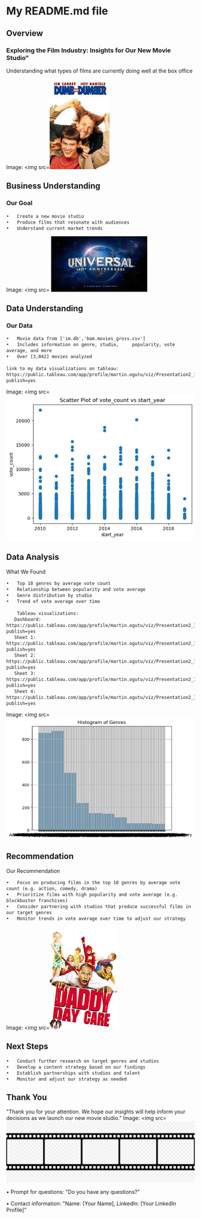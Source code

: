 # My README.md file

## Overview 

### Exploring the Film Industry: Insights for Our New Movie Studio"

Understanding what types of films are currently doing well at the box office

Image: <img src=![alt text](image-2.png)

## Business Understanding
### Our Goal

    •	Create a new movie studio
    •	Produce films that resonate with audiences
    •	Understand current market trends
 Image: <img src= ![alt text](image-3.png)

## Data Understanding
### Our Data

    •	Movie data from ['im.db','bom.movies_gross.csv']
    •	Includes information on genre, studio,     popularity, vote average, and more
    •	Over [3,042] movies analyzed
    
    link to my data visualizations on tableau: https://public.tableau.com/app/profile/martin.ogutu/viz/Presentation2_17222521439550/Dashboard1?publish=yes

 Image: <img src=![alt text](image-4.png)

## Data Analysis
   What We Found

    •	Top 10 genres by average vote count
    •	Relationship between popularity and vote average
    •	Genre distribution by studio
    •	Trend of vote average over time

        Tableau visualizations:
       Dashboard: https://public.tableau.com/app/profile/martin.ogutu/viz/Presentation2_17222521439550/Dashboard1?publish=yes
       Sheet 1: https://public.tableau.com/app/profile/martin.ogutu/viz/Presentation2_17222521439550/Sheet1?publish=yes
       Sheet 2: https://public.tableau.com/app/profile/martin.ogutu/viz/Presentation2_17222521439550/Sheet2?publish=yes
       Sheet 3: https://public.tableau.com/app/profile/martin.ogutu/viz/Presentation2_17222521439550/Sheet3?publish=yes
       Sheet 4: https://public.tableau.com/app/profile/martin.ogutu/viz/Presentation2_17222521439550/Sheet4?publish=yes

   Image: <img src=![alt text](image-5.png)


## Recommendation
  Our Recommendation

    •	Focus on producing films in the top 10 genres by average vote count (e.g. action, comedy, drama)
    •	Prioritize films with high popularity and vote average (e.g. blockbuster franchises)
    •	Consider partnering with studios that produce successful films in our target genres
    •	Monitor trends in vote average over time to adjust our strategy
   Image: <img src=![alt text](image-1.png)

## Next Steps

    •	Conduct further research on target genres and studios
    •	Develop a content strategy based on our findings
    •	Establish partnerships with studios and talent
    •	Monitor and adjust our strategy as needed
  
## Thank You
 "Thank you for your attention. We hope our insights will help inform your decisions as we launch our new movie studio."
   Image: <img src=![alt text](image.png)



•	Prompt for questions: "Do you have any questions?"

•	Contact information: "Name: [Your Name], LinkedIn: [Your LinkedIn Profile]"


